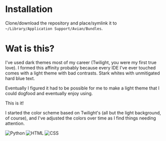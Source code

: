 # Installation

Clone/download the repository and place/symlink it to ``~/Library/Application Support/Avian/Bundles``.

# Wat is this?

I've used dark themes most of my career (Twilight, you were my first true love).  I formed this affinity probably because every IDE I've ever touched comes with a light theme with bad contrasts.  Stark whites with unmitigated hard blue text.

Eventually I figured it had to be possible for me to make a light theme that I could dogfood and eventually enjoy using.

This is it!

I started the color scheme based on Twilight's (all but the light background, of course), and I've adjusted the colors over time as I find things needing attention.

![Python](http://i.imgur.com/XPrBTae.png)
![HTML](http://i.imgur.com/3NHlB5y.png)
![CSS](http://i.imgur.com/7dFkgaT.png)
